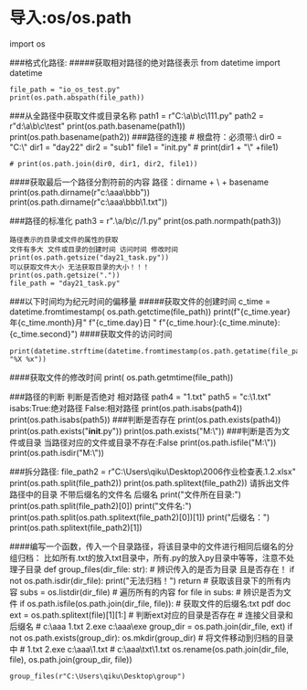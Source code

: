 # 导入:os/os.path
import os


###格式化路径:
#####获取相对路径的绝对路径表示
    from datetime import datetime

    file_path = "io_os_test.py"
    print(os.path.abspath(file_path))
###从全路径中获取文件或目录名称
    path1 = r"C:\a\b\c\111.py"
    path2 = r"d:\a\b\c\test"
    print(os.path.basename(path1))
    print(os.path.basename(path2))
###路径的连接
    # 根盘符：必须带:\\
    dir0 = "C:\\"
    dir1 = "day22"
    dir2 = "sub1"
    file1 = "init.py"
    # print(dir1 + "\\" +file1)


    # print(os.path.join(dir0, dir1, dir2, file1))

####获取最后一个路径分割符前的内容
    路径：dirname + \\ + basename
    print(os.path.dirname(r"c:\aaa\bbb"))
    print(os.path.dirname(r"c:\aaa\bbb\1.txt"))

###路径的标准化
    path3 = r".\a/b\\c//1.py"
    print(os.path.normpath(path3))
    
    路径表示的目录或文件的属性的获取
    文件有多大 文件或目录的创建时间 访问时间 修改时间
    print(os.path.getsize("day21_task.py"))
    可以获取文件大小 无法获取目录的大小！！！
    print(os.path.getsize("."))
    file_path = "day21_task.py"
###以下时间均为纪元时间的偏移量
#####获取文件的创建时间
    c_time = datetime.fromtimestamp(
        os.path.getctime(file_path))
    print(f"{c_time.year}年{c_time.month}月"
          f"{c_time.day}日 "
          f"{c_time.hour}:{c_time.minute}:{c_time.second}")
####获取文件的访问时间

    print(datetime.strftime(datetime.fromtimestamp(os.path.getatime(file_path)), "%X %x"))
####获取文件的修改时间
print(  os.path.getmtime(file_path))

###路径的判断
    判断是否绝对 相对路径
    path4 = "1.txt"
    path5 = "c:\\1.txt"
    isabs:True:绝对路径 False:相对路径
    print(os.path.isabs(path4))
    print(os.path.isabs(path5))
###判断是否存在
    print(os.path.exists(path4))
    print(os.path.exists("__init__.py"))
    print(os.path.exists("M:\\"))
###判断是否为文件或目录
    当路径对应的文件或目录不存在:False
    print(os.path.isfile("M:\\"))
    print(os.path.isdir("M:\\"))

###拆分路径:
    file_path2 = r"C:\Users\qiku\Desktop\2006作业检查表.1.2.xlsx"
    print(os.path.split(file_path2))
    print(os.path.splitext(file_path2))
    请拆出文件路径中的目录 不带后缀名的文件名 后缀名
    print("文件所在目录:")
    print(os.path.split(file_path2)[0])
    print("文件名:")
    print(os.path.split(os.path.splitext(file_path2)[0])[1])
    print("后缀名：")
    print(os.path.splitext(file_path2)[1])

####编写一个函数，传入一个目录路径，将该目录中的文件进行相同后缀名的分组归档：
    比如所有.txt的放入txt目录中，所有.py的放入py目录中等等，注意不处理子目录
    def group_files(dir_file: str):
        # 辨识传入的是否为目录 且是否存在！
        if not os.path.isdir(dir_file):
            print("无法归档！")
            return
        # 获取该目录下的所有内容
        subs = os.listdir(dir_file)
        # 遍历所有的内容
        for file in subs:
            # 辨识是否为文件
            if os.path.isfile(os.path.join(dir_file, file)):
                # 获取文件的后缀名:txt pdf doc
                ext = os.path.splitext(file)[1][1:]
                # 判断ext对应的目录是否存在
                # 连接父目录和后缀名
                # c:\aaa  1.txt 2.exe  c:\aaa\exe
                group_dir = os.path.join(dir_file, ext)
                if not os.path.exists(group_dir):
                    os.mkdir(group_dir)
                # 将文件移动到归档的目录中
                # 1.txt 2.exe  c:\aaa\1.txt
                # c:\aaa\txt\1.txt
                os.rename(os.path.join(dir_file, file), os.path.join(group_dir, file))


    group_files(r"C:\Users\qiku\Desktop\group")